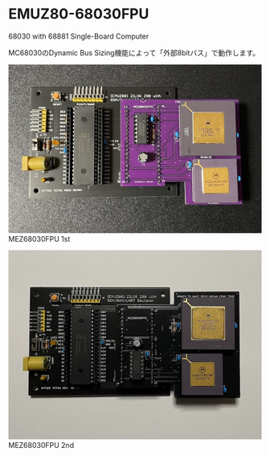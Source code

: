 # EMUZ80-68030FPU
68030 with 68881 Single-Board Computer

MC68030のDynamic Bus Sizing機能によって「外部8bitバス」で動作します。

![MEZ68030FPU](https://github.com/satoshiokue/EMUZ80-68030FPU/blob/main/IMG_1721.jpeg)  
MEZ68030FPU 1st  

![MEZ68030FPU](https://github.com/satoshiokue/EMUZ80-68030FPU/blob/main/IMG_1818.jpeg)  
MEZ68030FPU 2nd  
